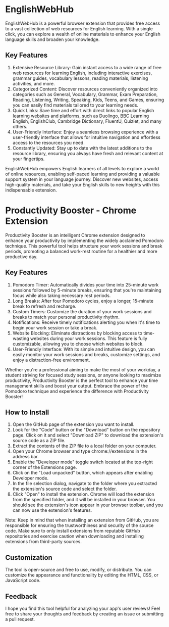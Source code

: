 # EnglishWebHub

EnglishWebHub is a powerful browser extension that provides free access to a vast collection of web resources for English learning. With a single click, you can explore a wealth of online materials to enhance your English language skills and broaden your knowledge.

## Key Features

1. Extensive Resource Library: Gain instant access to a wide range of free web resources for learning English, including interactive exercises, grammar guides, vocabulary lessons, reading materials, listening activities, and more.
2. Categorized Content: Discover resources conveniently organized into categories such as General, Vocabulary, Grammar, Exam Preparation, Reading, Listening, Writing, Speaking, Kids, Teens, and Games, ensuring you can easily find materials tailored to your learning needs.
3. Quick Links: Save time and effort with direct links to popular English learning websites and platforms, such as Duolingo, BBC Learning English, EnglishClub, Cambridge Dictionary, FluentU, Quizlet, and many others.
4. User-Friendly Interface: Enjoy a seamless browsing experience with a user-friendly interface that allows for intuitive navigation and effortless access to the resources you need.
5. Constantly Updated: Stay up to date with the latest additions to the resource library, ensuring you always have fresh and relevant content at your fingertips.

EnglishWebHub empowers English learners of all levels to explore a world of online resources, enabling self-paced learning and providing a valuable support system in your language journey. Discover new websites, access high-quality materials, and take your English skills to new heights with this indispensable extension.


# Productivity Booster - Chrome Extension

Productivity Booster is an intelligent Chrome extension designed to enhance your productivity by implementing the widely acclaimed Pomodoro technique. This powerful tool helps structure your work sessions and break periods, promoting a balanced work-rest routine for a healthier and more productive day.

## Key Features

1. Pomodoro Timer: Automatically divides your time into 25-minute work sessions followed by 5-minute breaks, ensuring that you're maintaining focus while also taking necessary rest periods.
2. Long Breaks: After four Pomodoro cycles, enjoy a longer, 15-minute break to refresh and recharge.
3. Custom Timers: Customize the duration of your work sessions and breaks to match your personal productivity rhythm.
4. Notifications: Receive timely notifications alerting you when it's time to begin your work session or take a break.
5. Website Blocking: Eliminate distractions by blocking access to time-wasting websites during your work sessions. This feature is fully customizable, allowing you to choose which websites to block.
6. User-Friendly Interface: With its simple and intuitive design, you can easily monitor your work sessions and breaks, customize settings, and enjoy a distraction-free environment.

Whether you're a professional aiming to make the most of your workday, a student striving for focused study sessions, or anyone looking to maximize productivity, Productivity Booster is the perfect tool to enhance your time management skills and boost your output.
Embrace the power of the Pomodoro technique and experience the difference with Productivity Booster!

## How to Install

1. Open the GitHub page of the extension you want to install.
2. Look for the "Code" button or the "Download" button on the repository page. Click on it and select "Download ZIP" to download the extension's source code as a ZIP file.
3. Extract the contents of the ZIP file to a local folder on your computer.
4. Open your Chrome browser and type chrome://extensions in the address bar.
5. Enable the "Developer mode" toggle switch located at the top-right corner of the Extensions page.
6. Click on the "Load unpacked" button, which appears after enabling Developer mode.
7. In the file selection dialog, navigate to the folder where you extracted the extension's source code and select the folder.
8. Click "Open" to install the extension.
Chrome will load the extension from the specified folder, and it will be installed in your browser. You should see the extension's icon appear in your browser toolbar, and you can now use the extension's features.

Note: Keep in mind that when installing an extension from GitHub, you are responsible for ensuring the trustworthiness and security of the source code. Make sure to only install extensions from reputable GitHub repositories and exercise caution when downloading and installing extensions from third-party sources.

## Customization

The tool is open-source and free to use, modify, or distribute. You can customize the appearance and functionality by editing the HTML, CSS, or JavaScript code.

## Feedback

I hope you find this tool helpful for analyzing your app's user reviews! Feel free to share your thoughts and feedback by creating an issue or submitting a pull request.
